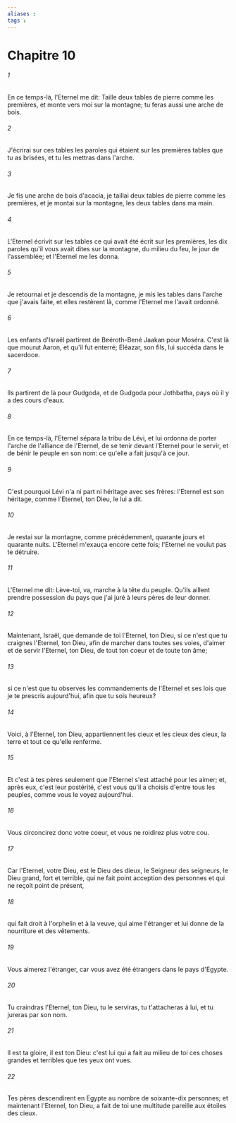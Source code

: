 ```yaml
---
aliases : 
tags : 
---
```


# Chapitre 10

###### 1
En ce temps-là, l'Eternel me dit: Taille deux tables de pierre comme les premières, et monte vers moi sur la montagne; tu feras aussi une arche de bois.
###### 2
J'écrirai sur ces tables les paroles qui étaient sur les premières tables que tu as brisées, et tu les mettras dans l'arche.
###### 3
Je fis une arche de bois d'acacia, je taillai deux tables de pierre comme les premières, et je montai sur la montagne, les deux tables dans ma main.
###### 4
L'Eternel écrivit sur les tables ce qui avait été écrit sur les premières, les dix paroles qu'il vous avait dites sur la montagne, du milieu du feu, le jour de l'assemblée; et l'Eternel me les donna.
###### 5
Je retournai et je descendis de la montagne, je mis les tables dans l'arche que j'avais faite, et elles restèrent là, comme l'Eternel me l'avait ordonné.
###### 6
Les enfants d'Israël partirent de Beéroth-Bené Jaakan pour Moséra. C'est là que mourut Aaron, et qu'il fut enterré; Eléazar, son fils, lui succéda dans le sacerdoce.
###### 7
Ils partirent de là pour Gudgoda, et de Gudgoda pour Jothbatha, pays où il y a des cours d'eaux.
###### 8
En ce temps-là, l'Eternel sépara la tribu de Lévi, et lui ordonna de porter l'arche de l'alliance de l'Eternel, de se tenir devant l'Eternel pour le servir, et de bénir le peuple en son nom: ce qu'elle a fait jusqu'à ce jour.
###### 9
C'est pourquoi Lévi n'a ni part ni héritage avec ses frères: l'Eternel est son héritage, comme l'Eternel, ton Dieu, le lui a dit.
###### 10
Je restai sur la montagne, comme précédemment, quarante jours et quarante nuits. L'Eternel m'exauça encore cette fois; l'Eternel ne voulut pas te détruire.
###### 11
L'Eternel me dit: Lève-toi, va, marche à la tête du peuple. Qu'ils aillent prendre possession du pays que j'ai juré à leurs pères de leur donner.
###### 12
Maintenant, Israël, que demande de toi l'Eternel, ton Dieu, si ce n'est que tu craignes l'Eternel, ton Dieu, afin de marcher dans toutes ses voies, d'aimer et de servir l'Eternel, ton Dieu, de tout ton coeur et de toute ton âme;
###### 13
si ce n'est que tu observes les commandements de l'Eternel et ses lois que je te prescris aujourd'hui, afin que tu sois heureux?
###### 14
Voici, à l'Eternel, ton Dieu, appartiennent les cieux et les cieux des cieux, la terre et tout ce qu'elle renferme.
###### 15
Et c'est à tes pères seulement que l'Eternel s'est attaché pour les aimer; et, après eux, c'est leur postérité, c'est vous qu'il a choisis d'entre tous les peuples, comme vous le voyez aujourd'hui.
###### 16
Vous circoncirez donc votre coeur, et vous ne roidirez plus votre cou.
###### 17
Car l'Eternel, votre Dieu, est le Dieu des dieux, le Seigneur des seigneurs, le Dieu grand, fort et terrible, qui ne fait point acception des personnes et qui ne reçoit point de présent,
###### 18
qui fait droit à l'orphelin et à la veuve, qui aime l'étranger et lui donne de la nourriture et des vêtements.
###### 19
Vous aimerez l'étranger, car vous avez été étrangers dans le pays d'Egypte.
###### 20
Tu craindras l'Eternel, ton Dieu, tu le serviras, tu t'attacheras à lui, et tu jureras par son nom.
###### 21
Il est ta gloire, il est ton Dieu: c'est lui qui a fait au milieu de toi ces choses grandes et terribles que tes yeux ont vues.
###### 22
Tes pères descendirent en Egypte au nombre de soixante-dix personnes; et maintenant l'Eternel, ton Dieu, a fait de toi une multitude pareille aux étoiles des cieux.
